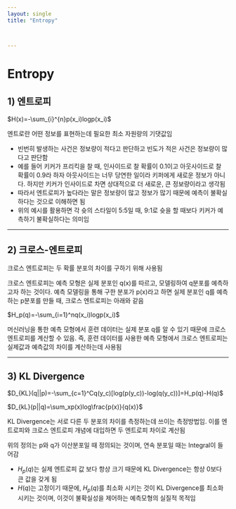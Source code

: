 ```yaml
---
layout: single
title: "Entropy"



---
```


# Entropy

## 1) 엔트로피

$H(x)=-\sum_{i}^{n}p(x_i)logp(x_i)$

엔트로란 어떤 정보를 표현하는데 필요한 최소 자원량의 기댓값임

- 빈번히 발생하는 사건은 정보량이 적다고 판단하고 빈도가 적은 사건은 정보량이 많다고 판단함
- 예를 들어 키커가 프리킥을 찰 때, 인사이드로 찰 확률이 0.1이고 아웃사이드로 찰 확률이 0.9라 하자 아웃사이드는 너무 당연한 일이라 키퍼에게 새로운 정보가 아니다. 하지만 키커가 인사이드로 차면 상대적으로 더 새로운, 큰 정보량이라고 생각됨
- 따라서 엔트로피가 높다라는 말은 정보량이 많고 정보가 많기 때문에 예측이 불확실하다는 것으로 이해하면 됨
- 위의 예시를 활용하면 각 슛의 스타일이 5:5일 때, 9:1로 슛을 할 때보다 키커가 예측하기 불확실하다는 의미임

---

## 2) 크로스-엔트로피

크로스 엔트로피는 두 확률 분포의 차이를 구하기 위해 사용됨

크로스 엔트로피는 예측 모형은 실제 분포인 q(x)를 따르고, 모델링하여 q분포를 예측하고자 하는 것이다. 예측 모델링을 통해 구한 분포가 p(x)라고 하면 실제 분포인 q를 예측하는 p분포를 만들 때, 크로스 엔트로피는 아래와 같음

$H_p(q)=-\sum_{i=1}^nq(x_i)logp(x_i)$

머신러닝을 통한 예측 모형에서 훈련 데이터는 실제 분포 q를 알 수 있기 때문에 크로스 엔트로피를 계산할 수 있음. 즉, 훈련 데이터를 사용한 예측 모형에서 크로스 엔트로피는 실제값과 예측값의 차이를 계산하는데 사용됨

---

## 3) KL Divergence

$D_{KL}(q||p)=-\sum_{c=1}^Cq(y_c)[log(p(y_c))-log(q(y_c))]=H_p(q)-H(q)$

$D_{kL}(p||q)=\sum_xp(x)log\frac{p(x)}{q(x)}$

KL Divergence는 서로 다른 두 분포의 차이를 측정하는데 쓰이는 측정방법임. 이를 엔트로피와 크로스 엔트로피 개념에 대입하면 두 엔트로피 차이로 계산됨

위의 정의는 p와 q가 이산분포일 때 정의되는 것이며, 연속 분포일 때는 Integral이 들어감

- $H_p(q)$는 실제 엔트로피 값 보다 항상 크기 때문에 KL Divergence는 항상 0보다 큰 값을 갖게 됨
- $H(q)$는 고정이기 때문에, $H_p(q)$를 최소화 시키는 것이 KL Divergence를 최소화 시키는 것이며, 이것이 불확실성을 제어하는 예측모형의 실질적 목적임